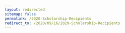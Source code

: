 ```yaml
---
layout: redirected
sitemap: false
permalink: /2020-Scholarship-Recipients
redirect_to: /2020/09/16/2020-Scholarship-Recipients
---
```

